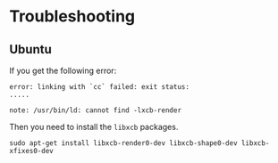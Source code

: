 
# Troubleshooting

## Ubuntu

If you get the following error:

```shell
error: linking with `cc` failed: exit status: 
.....

note: /usr/bin/ld: cannot find -lxcb-render
```

Then you need to install the `libxcb` packages.

```shell
sudo apt-get install libxcb-render0-dev libxcb-shape0-dev libxcb-xfixes0-dev

```
